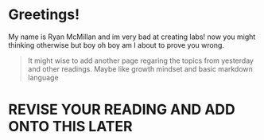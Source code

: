 # Greetings!

My name is Ryan McMillan and im very bad at creating labs!
now you might thinking otherwise but boy oh boy am I about to prove you wrong.

> It might wise to add another page regaring the topics from yesterday and other readings.
> Maybe like growth mindset and basic markdown language 

# REVISE YOUR READING AND ADD ONTO THIS LATER
